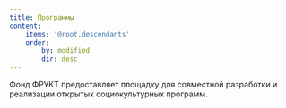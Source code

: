 ```yaml
---
title: Программы
content:
    items: '@root.descendants'
    order:
        by: modified
        dir: desc
---
```


Фонд ФРУКТ предоставляет площадку для совместной разработки и реализации открытых социокультурных программ.